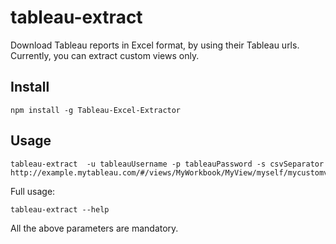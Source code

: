 # tableau-extract

Download Tableau reports in Excel format, by using their Tableau urls. Currently, you can extract custom views only.

## Install

```
npm install -g Tableau-Excel-Extractor
```

## Usage

```
tableau-extract  -u tableauUsername -p tableauPassword -s csvSeparator http://example.mytableau.com/#/views/MyWorkbook/MyView/myself/mycustomview
```

Full usage:

```
tableau-extract --help
```

All the above parameters are mandatory. 
